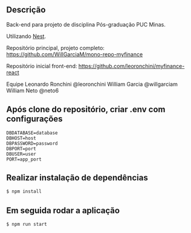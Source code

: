 ## Descrição

Back-end para projeto de disciplina Pós-graduação PUC Minas.

Utilizando [Nest](https://github.com/nestjs/nest).

Repositório principal, projeto completo: https://github.com/WillGarciaM/mono-repo-myfinance

Repositório inicial front-end: https://github.com/leoronchini/myfinance-react

Equipe
Leonardo Ronchini @leoronchini
William Garcia @willgarciam
William Neto @neto6


## Após clone do repositório, criar .env com configurações

```
DBDATABASE=database
DBHOST=host
DBPASSWORD=password
DBPORT=port
DBUSER=user
PORT=app_port
```

## Realizar instalação de dependências

```bash
$ npm install
```

## Em seguida rodar a aplicação

```bash
$ npm run start
```
